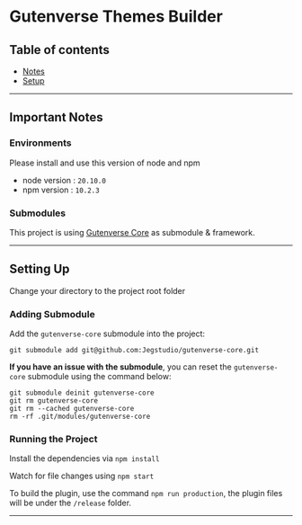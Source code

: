# Gutenverse Themes Builder

## Table of contents

- [Notes](#important_notes)
- [Setup](#setup)

---

<section id="important_notes">
<h2><a>Important Notes</a></h2>
</section>

<h3><a>Environments</a></h3>

Please install and use this version of node and npm
- node version : `20.10.0`
- npm version : `10.2.3`

<h3><a>Submodules</a></h3>

This project is using <a href='https://github.com/Jegstudio/gutenverse-core' target='_blank'>Gutenverse Core</a> as submodule & framework.

---

<section id="setup">
<h2><a>Setting Up</a></h2>
</section>

Change your directory to the project root folder

<h3><a>Adding Submodule</a></h3>

Add the `gutenverse-core` submodule into the project: 
```
git submodule add git@github.com:Jegstudio/gutenverse-core.git
```

<strong>If you have an issue with the submodule</strong>, you can reset the `gutenverse-core` submodule using the command below:

```
git submodule deinit gutenverse-core    
git rm gutenverse-core
git rm --cached gutenverse-core
rm -rf .git/modules/gutenverse-core
```

<h3><a>Running the Project</a></h3>

Install the dependencies via `npm install`

Watch for file changes using `npm start`

To build the plugin, use the command `npm run production`, the plugin files will be under the `/release` folder.

---